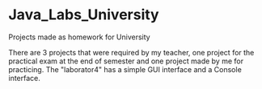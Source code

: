 # Java_Labs_University
Projects made as homework for University

There are 3 projects that were required by my teacher, one project for the practical exam at the end of semester and one project made by me for practicing. 
The "laborator4" has a simple GUI interface and a Console interface.
